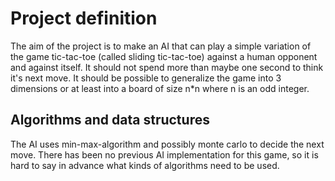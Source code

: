 Project definition
==================

The aim of the project is to make an AI that can play a simple variation of the game tic-tac-toe (called sliding tic-tac-toe) against a human opponent and against itself.
It should not spend more than maybe one second to think it's next move. It should be possible to generalize the game into 3 dimensions or at least into a board of size n*n where n is an odd integer.

## Algorithms and data structures

The AI uses min-max-algorithm and possibly monte carlo to decide the next move. There has been no previous AI implementation for this game, so it is hard to say in advance what kinds of algorithms need to be used.
